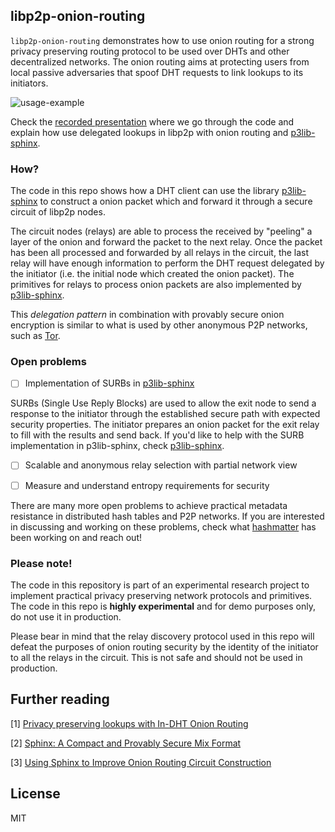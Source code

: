 ## libp2p-onion-routing

`libp2p-onion-routing` demonstrates how to use onion routing for a
strong privacy preserving routing protocol to be used over DHTs and other
decentralized networks. The onion routing aims at protecting users from 
local passive adversaries that spoof DHT requests to link lookups to its initiators.

![usage-example](https://media.giphy.com/media/xT0xetJEkloDtbVHSU/giphy.gif)

Check the [recorded presentation](https://media.giphy.com/media/xT0xetJEkloDtbVHSU/giphy.gif) 
where we go through the code and explain how use delegated lookups in 
libp2p with onion routing and [p3lib-sphinx](https://github.com/hashmatter/p3lib).

### How?

The code in this repo shows how a DHT client can use the library
[p3lib-sphinx](https://github.com/hashmatter/p3lib) to construct a onion packet 
which and forward it through a secure circuit of libp2p nodes.

The circuit nodes (relays) are able to process
the received by "peeling" a layer of the onion and forward the packet to the
next relay. Once the packet has been all processed and forwarded by all relays 
in the circuit, the last relay will have enough information to perform the DHT 
request delegated by the initiator (i.e. the initial node which created the 
onion packet). The primitives for relays to process onion packets are also
implemented by [p3lib-sphinx](https://github.com/hashmatter/p3lib).

This *delegation pattern* in combination with provably secure
onion encryption is similar to what is used by other anonymous P2P networks,
such as [Tor](https://torproject.org).

### Open problems

- [ ] Implementation of SURBs in [p3lib-sphinx](https://github.com/hashmatter/p3lib)

SURBs (Single Use Reply Blocks) are used to allow the exit node to send a
response to the initiator through the established secure path with expected
security properties. The initiator prepares an onion packet for the exit relay
to fill with the results and send back. 
If you'd like to help with the SURB implementation in p3lib-sphinx, check
[p3lib-sphinx](https://github.com/hashmatter/p3lib).

- [ ] Scalable and anonymous relay selection with partial network view

- [ ] Measure and understand entropy requirements for security

There are many more open problems to achieve practical metadata resistance in
distributed hash tables and P2P networks. If you are interested in discussing
and working on these problems, check what [hashmatter](https://hashmatter.com)
has been working on and reach out!

### Please note!

The code in this repository is part of an experimental research project to 
implement practical privacy preserving network protocols and primitives. The
code in this repo is **highly experimental** and for demo purposes only, do not
use it in production.

Please bear in mind that the relay discovery protocol used in this repo will 
defeat the purposes of onion routing security by the identity of the initiator
to all the relays in the circuit. This is not safe and should not be used in
production.

## Further reading

[1] [Privacy preserving lookups with In-DHT Onion Routing](https://github.com/gpestana/notes/blob/master/research/metadata_resistant_dht/onion_routing_paper/onion_routing_dht.pdf/)

[2] [Sphinx: A Compact and Provably Secure Mix Format](https://cypherpunks.ca/~iang/pubs/Sphinx_Oakland09.pdf)

[3] [Using Sphinx to Improve Onion Routing Circuit Construction](https://eprint.iacr.org/2009/628.pdf)

## License

MIT
